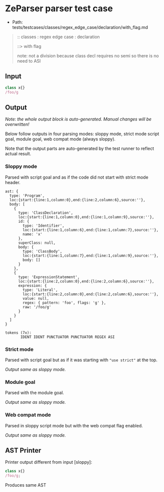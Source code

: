 # ZeParser parser test case

- Path: tests/testcases/classes/regex_edge_case/declaration/with_flag.md

> :: classes : regex edge case : declaration
>
> ::> with flag
>
> note: not a division because class decl requires no semi so there is no need to ASI

## Input

`````js
class x{}
/foo/g
`````

## Output

_Note: the whole output block is auto-generated. Manual changes will be overwritten!_

Below follow outputs in four parsing modes: sloppy mode, strict mode script goal, module goal, web compat mode (always sloppy).

Note that the output parts are auto-generated by the test runner to reflect actual result.

### Sloppy mode

Parsed with script goal and as if the code did not start with strict mode header.

`````
ast: {
  type: 'Program',
  loc:{start:{line:1,column:0},end:{line:2,column:6},source:''},
  body: [
    {
      type: 'ClassDeclaration',
      loc:{start:{line:1,column:0},end:{line:1,column:9},source:''},
      id: {
        type: 'Identifier',
        loc:{start:{line:1,column:6},end:{line:1,column:7},source:''},
        name: 'x'
      },
      superClass: null,
      body: {
        type: 'ClassBody',
        loc:{start:{line:1,column:7},end:{line:1,column:9},source:''},
        body: []
      }
    },
    {
      type: 'ExpressionStatement',
      loc:{start:{line:2,column:0},end:{line:2,column:6},source:''},
      expression: {
        type: 'Literal',
        loc:{start:{line:2,column:0},end:{line:2,column:6},source:''},
        value: null,
        regex: { pattern: 'foo', flags: 'g' },
        raw: '/foo/g'
      }
    }
  ]
}

tokens (7x):
       IDENT IDENT PUNCTUATOR PUNCTUATOR REGEX ASI
`````

### Strict mode

Parsed with script goal but as if it was starting with `"use strict"` at the top.

_Output same as sloppy mode._

### Module goal

Parsed with the module goal.

_Output same as sloppy mode._

### Web compat mode

Parsed in sloppy script mode but with the web compat flag enabled.

_Output same as sloppy mode._

## AST Printer

Printer output different from input [sloppy]:

````js
class x{}
/foo/g;
````

Produces same AST
